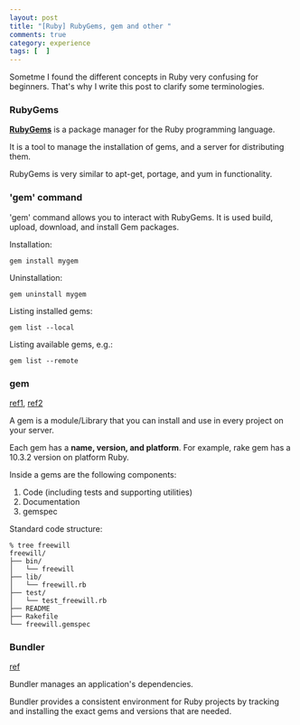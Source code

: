 ```yaml
---
layout: post
title: "[Ruby] RubyGems, gem and other "
comments: true
category: experience
tags: [  ]
---
```


Sometme I found the different concepts in Ruby very confusing for beginners. That's why I write this post to clarify some terminologies. 

### RubyGems 

__[RubyGems](http://en.wikipedia.org/wiki/RubyGems)__ is a package manager for the Ruby programming language. 

It is a tool to manage the installation of gems, and a server for distributing them. 

RubyGems is very similar to apt-get, portage, and yum in functionality.

### 'gem' command

'gem' command allows you to interact with RubyGems. It is used build, upload, download, and install Gem packages. 

Installation:

    gem install mygem

Uninstallation:

    gem uninstall mygem

Listing installed gems:

    gem list --local

Listing available gems, e.g.:

    gem list --remote

### gem

[ref1](http://stackoverflow.com/questions/5233924/what-is-a-ruby-gem), [ref2](http://guides.rubygems.org/what-is-a-gem/)

A gem is a module/Library that you can install and use in every project on your server. 

Each gem has a __name, version, and platform__. For example, rake gem has a 10.3.2 version on platform Ruby.

Inside a gems are the following components: 

1. Code (including tests and supporting utilities)
1. Documentation
1. gemspec

Standard code structure:

    % tree freewill
    freewill/
    ├── bin/
    │   └── freewill
    ├── lib/
    │   └── freewill.rb
    ├── test/
    │   └── test_freewill.rb
    ├── README
    ├── Rakefile
    └── freewill.gemspec

### Bundler

[ref](http://bundler.io/)

Bundler manages an application's dependencies. 

Bundler provides a consistent environment for Ruby projects by tracking and installing the exact gems and versions that are needed. 
